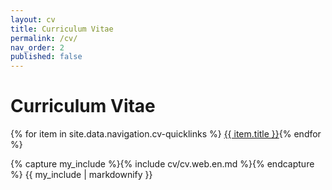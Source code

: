 ```yaml
---
layout: cv
title: Curriculum Vitae
permalink: /cv/
nav_order: 2
published: false
---
```

<h1>Curriculum Vitae</h1>


<div class="fs-3 mb-5">{% for item in site.data.navigation.cv-quicklinks %}
<a class="btn btn-outline" href="{{ item.url   | relative_url }}">{{ item.title }}</a>{% endfor %}</div>

<!-- Curriculum Vitae Stefan Groth – https://www.stefangroth.com -->

{% capture my_include %}{% include cv/cv.web.en.md %}{% endcapture %}
{{ my_include | markdownify }}